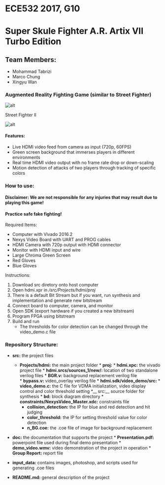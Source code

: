 # ECE532 2017, G10
# Super Skule Fighter A.R. Artix VII Turbo Edition
## Team Members:
* Mohammad Tabrizi
* Marco Chung
* Xingyu Wan

### Augmented Reality Fighting Game (similar to Street Fighter)

![alt](https://github.com/tabrizimo/G10_SuperSkuleFighter/blob/master/doc/image.png "SSF")

Street Fighter II

![alt]( http://www.nintendoworldreport.com/media/27386/4/3.jpg "SF" )

#### Features:
* Live HDMI video feed from camera as input (720p, 60FPS)
* Green screen background that immerses players in different environments
* Real time HDMI video output with no frame rate drop or down-scaling
* Motion detection of attacks of two players through tracking of specific colors

### How to use:
#### Disclaimer: We are not responsible for any injuries that may result due to playing this game!
#### Practice safe fake fighting!

Required Items: 
* Computer with Vivado 2016.2
* Nexys Video Board with UART and PROG cables
* HDMI Camera with 720p output with HDMI connector
* Monitor with HDMI input and wire
* Large Chroma Green Screen
* Red Gloves
* Blue Gloves

Instructions:
1. Download src diretory onto host computer
2. Open hdmi.xpr in _/src/Projects/hdmi/proj_
3. There is a default Bit Stream but if you want, run synthesis and implementation and generate new bitstream
4. Connect board to computer, camera, and monitor
5. Open SDK (export hardware if you created a new bitstream)
6. Program FPGA using bitstream
7. Build and run
    * The thresholds for color detection can be changed through the video_demo.c file 
    
### Repository Structure:
* __src:__ the project files
   * __Projects/hdmi:__ the main project folder
            * __proj:__
                  * __hdmi.xpc:__ the vivado project file
                  * __hdmi.srcs/sources_1/new/:__ location of two standalone verilog files
                        * __BGR.v:__ background replacement verilog file	
                        * __bypass.v:__ video_overlay verilog file
                  * __hdmi.sdk/video_demo/src:__
                        * __video_demo.c:__ the C file for VDMA initialization, video display control and color threshold setting
            *__ src:__ source folder for synthesis
                  * __bd:__ block diagram directory
                  * __constraints/NexysVideo_Master.xdc:__ constraints file
      * __collision_detection:__ the IP for  blue and red detection and hit judging
      * __color_threshold:__ the IP for setting threshold value for color detection
      * __n_BG.coe:__ the .coe file of image for background replacement

* __doc:__ the documentation that supports the project
      * __Presentation.pdf:__ powerpoint file used during final demo presentation 
      * __demo_video.wmv:__ video demonstration of the project in operation
      * __Group Report:__ report file

* __input_data:__ contains images, photoshop, and scripts used for generating .coe files

* __README.md:__ general description of the project


